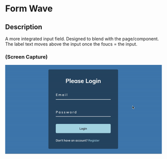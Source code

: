 # Form Wave

## Description
A more integrated input field. Designed to blend with the page/component. The label text moves above the input once the foucs = the input.

### (Screen Capture)
![Screenshot_Hidden Search Widget](./assets/08_screenCap.gif)